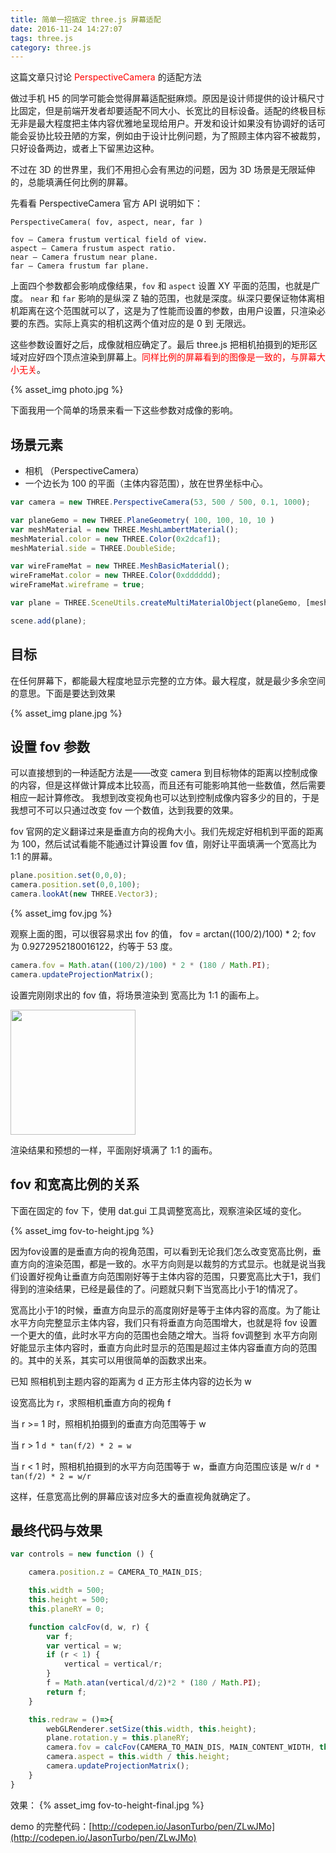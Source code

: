 ```yaml
---
title: 简单一招搞定 three.js 屏幕适配
date: 2016-11-24 14:27:07
tags: three.js
category: three.js
---
```

这篇文章只讨论 <span style="color: red">PerspectiveCamera</span> 的适配方法

做过手机 H5 的同学可能会觉得屏幕适配挺麻烦。原因是设计师提供的设计稿尺寸比固定，但是前端开发者却要适配不同大小、长宽比的目标设备。适配的终极目标无非是最大程度把主体内容优雅地呈现给用户。开发和设计如果没有协调好的话可能会妥协比较丑陋的方案，例如由于设计比例问题，为了照顾主体内容不被裁剪，只好设备两边，或者上下留黑边这种。

不过在 3D 的世界里，我们不用担心会有黑边的问题，因为 3D 场景是无限延伸的，总能填满任何比例的屏幕。


先看看 PerspectiveCamera 官方 API 说明如下：

```
PerspectiveCamera( fov, aspect, near, far )

fov — Camera frustum vertical field of view.
aspect — Camera frustum aspect ratio.
near — Camera frustum near plane.
far — Camera frustum far plane.
```

上面四个参数都会影响成像结果，`fov` 和 `aspect` 设置 XY 平面的范围，也就是广度。 `near` 和 `far` 影响的是纵深 Z 轴的范围，也就是深度。纵深只要保证物体离相机距离在这个范围就可以了，这是为了性能而设置的参数，由用户设置，只渲染必要的东西。实际上真实的相机这两个值对应的是 0 到 无限远。


这些参数设置好之后，成像就相应确定了。最后 three.js 把相机拍摄到的矩形区域对应好四个顶点渲染到屏幕上。<span style="color: red">同样比例的屏幕看到的图像是一致的，与屏幕大小无关</span>。

{% asset_img photo.jpg %}

下面我用一个简单的场景来看一下这些参数对成像的影响。

## 场景元素

* 相机 （PerspectiveCamera）
* 一个边长为 100 的平面（主体内容范围），放在世界坐标中心。

```javascript
var camera = new THREE.PerspectiveCamera(53, 500 / 500, 0.1, 1000);

var planeGemo = new THREE.PlaneGeometry( 100, 100, 10, 10 )
var meshMaterial = new THREE.MeshLambertMaterial();
meshMaterial.color = new THREE.Color(0x2dcaf1);
meshMaterial.side = THREE.DoubleSide;

var wireFrameMat = new THREE.MeshBasicMaterial();
wireFrameMat.color = new THREE.Color(0xdddddd);
wireFrameMat.wireframe = true;

var plane = THREE.SceneUtils.createMultiMaterialObject(planeGemo, [meshMaterial, wireFrameMat]);

scene.add(plane);
```

## 目标
在任何屏幕下，都能最大程度地显示完整的立方体。最大程度，就是最少多余空间的意思。下面是要达到效果

{% asset_img plane.jpg %}

## 设置 fov 参数
可以直接想到的一种适配方法是——改变 camera 到目标物体的距离以控制成像的内容，但是这样做计算成本比较高，而且还有可能影响其他一些数值，然后需要相应一起计算修改。
我想到改变视角也可以达到控制成像内容多少的目的，于是我想可不可以只通过改变 fov 一个数值，达到我要的效果。

fov 官网的定义翻译过来是垂直方向的视角大小。我们先规定好相机到平面的距离为 100，然后试试看能不能通过计算设置 fov 值，刚好让平面填满一个宽高比为 1:1 的屏幕。

```javascript
plane.position.set(0,0,0);
camera.position.set(0,0,100);
camera.lookAt(new THREE.Vector3);
```

{% asset_img fov.jpg %}

观察上面的图，可以很容易求出 fov 的值， fov = arctan((100/2)/100) * 2; fov 为 0.9272952180016122，约等于 53 度。

```javascript
camera.fov = Math.atan((100/2)/100) * 2 * (180 / Math.PI);
camera.updateProjectionMatrix();
```

设置完刚刚求出的 fov 值，将场景渲染到 宽高比为 1:1 的画布上。


<img src="{% asset_path fovinit.png %}" width=200 height=200>

渲染结果和预想的一样，平面刚好填满了 1:1 的画布。

## fov 和宽高比例的关系
下面在固定的 fov 下，使用 dat.gui 工具调整宽高比，观察渲染区域的变化。

{% asset_img fov-to-height.jpg %}


因为fov设置的是垂直方向的视角范围，可以看到无论我们怎么改变宽高比例，垂直方向的渲染范围，都是一致的。水平方向则是以裁剪的方式显示。也就是说当我们设置好视角让垂直方向范围刚好等于主体内容的范围，只要宽高比大于1，我们得到的渲染结果，已经是最佳的了。问题就只剩下当宽高比小于1的情况了。

宽高比小于1的时候，垂直方向显示的高度刚好是等于主体内容的高度。为了能让水平方向完整显示主体内容，我们只有将垂直方向范围增大，也就是将 fov 设置一个更大的值，此时水平方向的范围也会随之增大。当将 fov调整到 水平方向刚好能显示主体内容时，垂直方向此时显示的范围是超过主体内容垂直方向的范围的。其中的关系，其实可以用很简单的函数求出来。

已知 照相机到主题内容的距离为 d
正方形主体内容的边长为 w

设宽高比为 r，求照相机垂直方向的视角 f

当 r >= 1 时，照相机拍摄到的垂直方向范围等于 w

当 r > 1
`d * tan(f/2) * 2 = w`

当 r < 1 时，照相机拍摄到的水平方向范围等于 w，垂直方向范围应该是 w/r
`d * tan(f/2) * 2 = w/r`

这样，任意宽高比例的屏幕应该对应多大的垂直视角就确定了。

## 最终代码与效果
```javascript
var controls = new function () {

    camera.position.z = CAMERA_TO_MAIN_DIS;

    this.width = 500;
    this.height = 500;
    this.planeRY = 0;

    function calcFov(d, w, r) {
        var f;
        var vertical = w;
        if (r < 1) {
            vertical = vertical/r;
        }
        f = Math.atan(vertical/d/2)*2 * (180 / Math.PI);
        return f;
    }

    this.redraw = ()=>{
        webGLRenderer.setSize(this.width, this.height);
        plane.rotation.y = this.planeRY;
        camera.fov = calcFov(CAMERA_TO_MAIN_DIS, MAIN_CONTENT_WIDTH, this.width / this.height);
        camera.aspect = this.width / this.height;
        camera.updateProjectionMatrix();
    }
}
```

效果：
{% asset_img fov-to-height-final.jpg %}

demo 的完整代码：[http://codepen.io/JasonTurbo/pen/ZLwJMo](http://codepen.io/JasonTurbo/pen/ZLwJMo)